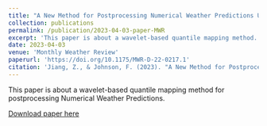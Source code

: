 ```yaml
---
title: "A New Method for Postprocessing Numerical Weather Predictions Using Quantile Mapping in the Frequency Domain"
collection: publications
permalink: /publication/2023-04-03-paper-MWR
excerpt: 'This paper is about a wavelet-based quantile mapping method.'
date: 2023-04-03
venue: 'Monthly Weather Review'
paperurl: 'https://doi.org/10.1175/MWR-D-22-0217.1'
citation: 'Jiang, Z., & Johnson, F. (2023). "A New Method for Postprocessing Numerical Weather Predictions Using Quantile Mapping in the Frequency Domain." <i>Monthly Weather Review</i>. 151(8): 1909-1925.'
---
```

This paper is about a wavelet-based quantile mapping method for postprocessing Numerical Weather Predictions.

[Download paper here](http://fmh1art.github.io/files/Jiang-MWR-2023.pdf)

